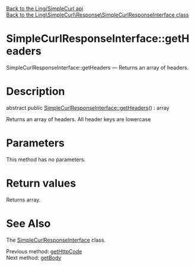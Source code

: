 [Back to the Ling/SimpleCurl api](https://github.com/lingtalfi/SimpleCurl/blob/master/doc/api/Ling/SimpleCurl.md)<br>
[Back to the Ling\SimpleCurl\Response\SimpleCurlResponseInterface class](https://github.com/lingtalfi/SimpleCurl/blob/master/doc/api/Ling/SimpleCurl/Response/SimpleCurlResponseInterface.md)


SimpleCurlResponseInterface::getHeaders
================



SimpleCurlResponseInterface::getHeaders — Returns an array of headers.




Description
================


abstract public [SimpleCurlResponseInterface::getHeaders](https://github.com/lingtalfi/SimpleCurl/blob/master/doc/api/Ling/SimpleCurl/Response/SimpleCurlResponseInterface/getHeaders.md)() : array




Returns an array of headers.
All header keys are lowercase




Parameters
================

This method has no parameters.


Return values
================

Returns array.








See Also
================

The [SimpleCurlResponseInterface](https://github.com/lingtalfi/SimpleCurl/blob/master/doc/api/Ling/SimpleCurl/Response/SimpleCurlResponseInterface.md) class.

Previous method: [getHttpCode](https://github.com/lingtalfi/SimpleCurl/blob/master/doc/api/Ling/SimpleCurl/Response/SimpleCurlResponseInterface/getHttpCode.md)<br>Next method: [getBody](https://github.com/lingtalfi/SimpleCurl/blob/master/doc/api/Ling/SimpleCurl/Response/SimpleCurlResponseInterface/getBody.md)<br>

